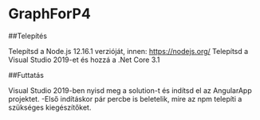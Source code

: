 # GraphForP4

##Telepítés

Telepítsd a Node.js 12.16.1 verzióját, innen: https://nodejs.org/
Telepítsd a Visual Studio 2019-et és hozzá a .Net Core 3.1

##Futtatás

Visual Studio 2019-ben nyisd meg a solution-t és indítsd el az AngularApp projektet.
	-Első indításkor pár percbe is beletelik, mire az npm telepíti a szükséges kiegészítőket.